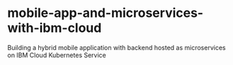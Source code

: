 # mobile-app-and-microservices-with-ibm-cloud
Building a hybrid mobile application with backend hosted as microservices on IBM Cloud Kubernetes Service
